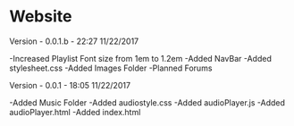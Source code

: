 # Website
Version - 0.0.1.b - 22:27 11/22/2017

-Increased Playlist Font size from 1em to 1.2em
-Added NavBar
-Added stylesheet.css
-Added Images Folder
-Planned Forums

Version - 0.0.1 - 18:05 11/22/2017

-Added Music Folder
-Added audiostyle.css
-Added audioPlayer.js
-Added audioPlayer.html
-Added index.html
